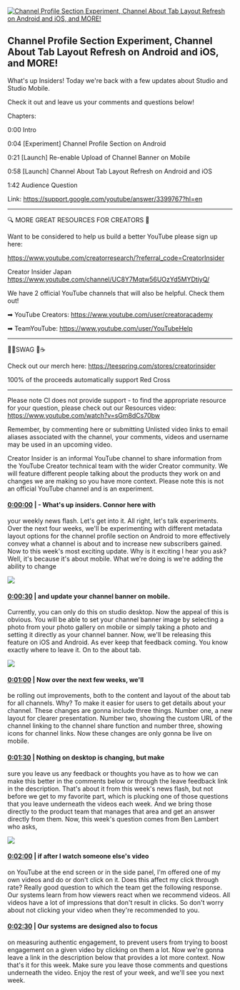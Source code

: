 [![Channel Profile Section Experiment, Channel About Tab Layout Refresh on Android and iOS, and MORE!](https://i.ytimg.com/vi/--D8kVmkYl0/hqdefault.jpg)](https://www.youtube.com/watch?v=--D8kVmkYl0)

## Channel Profile Section Experiment, Channel About Tab Layout Refresh on Android and iOS, and MORE!

What's up Insiders! Today we're back with a few updates about Studio and Studio Mobile. 



Check it out and leave us your comments and questions below! 



Chapters:



0:00 Intro 

0:04 [Experiment] Channel Profile Section on Android

0:21 [Launch] Re-enable Upload of Channel Banner on Mobile

0:58 [Launch] Channel About Tab Layout Refresh on Android and iOS

1:42 Audience Question



Link: https://support.google.com/youtube/answer/3399767?hl=en

-------------------------------------------



🔍 MORE GREAT RESOURCES FOR CREATORS 🔎



Want to be considered to help us build a better YouTube please sign up here: 

https://www.youtube.com/creatorresearch/?referral_code=CreatorInsider



Creator Insider Japan https://www.youtube.com/channel/UC8Y7Mqtw56UOzYd5MYDtiyQ/



We have 2 official YouTube channels that will also be helpful. Check them out! 



➡ YouTube Creators: https://www.youtube.com/user/creatoracademy



➡ TeamYouTube: https://www.youtube.com/user/YouTubeHelp



-------------------------------------------



👕👚SWAG 🎽☕



Check out our merch here: https://teespring.com/stores/creatorinsider



100% of the proceeds automatically support Red Cross



-------------------------------------------

Please note CI does not provide support - to find the appropriate resource for your question, please check out our Resources video: https://www.youtube.com/watch?v=sGm8dCs70bw



Remember, by commenting here or submitting Unlisted video links to email aliases associated with the channel, your comments, videos and username may be used in an upcoming video.



Creator Insider is an informal YouTube channel to share information from the YouTube Creator technical team with the wider Creator community. We will feature different people talking about the products they work on and changes we are making so you have more context. Please note this is not an official YouTube channel and is an experiment.



#### [0:00:00](https://www.youtube.com/watch?v=--D8kVmkYl0&t=0) |  - What's up insiders. Connor here with

your weekly news flash. Let's get into it. All right, let's talk experiments. Over the next four weeks, we'll be experimenting with different metadata layout options for the channel profile section on Android to more effectively convey what a channel is about and to increase new subscribers gained. Now to this week's most exciting update. Why is it exciting I hear you ask? Well, it's because it's about mobile. What we're doing is we're adding the ability to change  

![](https://i.ytimg.com/vi/--D8kVmkYl0/hq1.jpg)



#### [0:00:30](https://www.youtube.com/watch?v=--D8kVmkYl0&t=30) |  and update your channel banner on mobile.

Currently, you can only do this on studio desktop. Now the appeal of this is obvious. You will be able to set your channel banner image by selecting a photo from your photo gallery on mobile or simply taking a photo and setting it directly as your channel banner. Now, we'll be releasing this feature on iOS and Android. As ever keep that feedback coming. You know exactly where to leave it. On to the about tab.  

![](https://i.ytimg.com/vi/--D8kVmkYl0/hq2.jpg)



#### [0:01:00](https://www.youtube.com/watch?v=--D8kVmkYl0&t=60) |  Now over the next few weeks, we'll

be rolling out improvements, both to the content and layout of the about tab for all channels. Why? To make it easier for users to get details about your channel. These changes are gonna include three things. Number one, a new layout for clearer presentation. Number two, showing the custom URL of the channel linking to the channel share function and number three, showing icons for channel links. Now these changes are only gonna be live on mobile.  

#### [0:01:30](https://www.youtube.com/watch?v=--D8kVmkYl0&t=90) |  Nothing on desktop is changing, but make

sure you leave us any feedback or thoughts you have as to how we can make this better in the comments below or through the leave feedback link in the description. That's about it from this week's news flash, but not before we get to my favorite part, which is plucking one of those questions that you leave underneath the videos each week. And we bring those directly to the product team that manages that area and get an answer directly from them. Now, this week's question comes from Ben Lambert who asks,  

![](https://i.ytimg.com/vi/--D8kVmkYl0/hq3.jpg)



#### [0:02:00](https://www.youtube.com/watch?v=--D8kVmkYl0&t=120) |  if after I watch someone else's video

on YouTube at the end screen or in the side panel, I'm offered one of my own videos and do or don't click on it. Does this affect my click through rate? Really good question to which the team get the following response. Our systems learn from how viewers react when we recommend videos. All videos have a lot of impressions that don't result in clicks. So don't worry about not clicking your video when they're recommended to you.  

#### [0:02:30](https://www.youtube.com/watch?v=--D8kVmkYl0&t=150) |  Our systems are designed also to focus

on measuring authentic engagement, to prevent users from trying to boost engagement on a given video by clicking on them a lot. Now we're gonna leave a link in the description below that provides a lot more context. Now that's it for this week. Make sure you leave those comments and questions underneath the video. Enjoy the rest of your week, and we'll see you next week.  